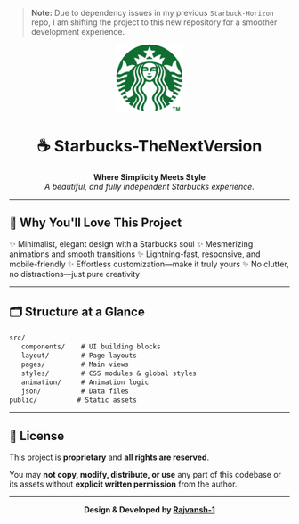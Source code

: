 > **Note:** Due to dependency issues in my previous `Starbuck-Horizon` repo, I am shifting the project to this new repository for a smoother development experience.

<div align="center">
   <img src="public/starbucks.svg" alt="Starbucks Logo" width="120" />
  
   # ☕ Starbucks-TheNextVersion
  
   <b>Where Simplicity Meets Style</b>
   <br>
   <i>A beautiful, and fully independent Starbucks experience.</i>
</div>

---

## 🌟 Why You'll Love This Project

✨ Minimalist, elegant design with a Starbucks soul
✨ Mesmerizing animations and smooth transitions
✨ Lightning-fast, responsive, and mobile-friendly
✨ Effortless customization—make it truly yours
✨ No clutter, no distractions—just pure creativity

---

## 🗂️ Structure at a Glance

```
src/
   components/    # UI building blocks
   layout/        # Page layouts
   pages/         # Main views
   styles/        # CSS modules & global styles
   animation/     # Animation logic
   json/          # Data files
public/          # Static assets
```

---



## 📜 License

This project is **proprietary** and **all rights are reserved**.

You may **not copy, modify, distribute, or use** any part of this codebase or its assets without **explicit written permission** from the author.


---

<div align="center">
    <b>Design & Developed by <a href="https://github.com/Rajvansh-1">Rajvansh-1</a></b>
</div>
